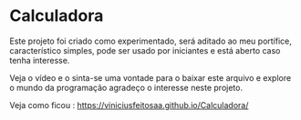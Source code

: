 # Calculadora

Este projeto foi criado como experimentado, será aditado ao meu portífice, característico simples, pode ser usado por iniciantes e está aberto caso tenha interesse.

Veja o vídeo e o sinta-se uma vontade para o baixar este arquivo e explore o mundo da programação agradeço o interesse neste projeto.

Veja como ficou : https://viniciusfeitosaa.github.io/Calculadora/
